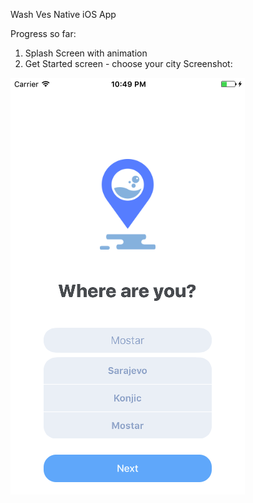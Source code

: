 Wash Ves Native iOS App

Progress so far:

1. Splash Screen with animation
2. Get Started screen - choose your city
Screenshot:

![alt text](screenshots/GetStartedSS1.png "City selection screenshot")
